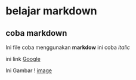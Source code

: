 # belajar markdown
## coba markdown
Ini file coba menggunakan 
**markdow** ini coba _italic_

ini link 
[Google](https://www.google.com/)

Ini Gambar ! [image](assets/images/lockheed.png)







